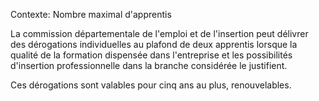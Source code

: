 Contexte: Nombre maximal d'apprentis

La commission départementale de l'emploi et de l'insertion peut délivrer des dérogations individuelles au plafond de deux apprentis lorsque la qualité de la formation dispensée dans l'entreprise et les possibilités d'insertion professionnelle dans la branche considérée le justifient.

Ces dérogations sont valables pour cinq ans au plus, renouvelables.